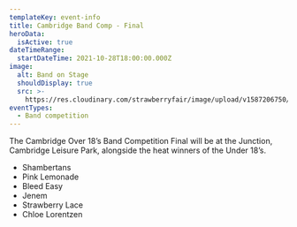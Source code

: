 ```yaml
---
templateKey: event-info
title: Cambridge Band Comp - Final
heroData:
  isActive: true
dateTimeRange:
  startDateTime: 2021-10-28T18:00:00.000Z
image:
  alt: Band on Stage
  shouldDisplay: true
  src: >-
    https://res.cloudinary.com/strawberryfair/image/upload/v1587206750/Events/band-comp-jump_bbclzx.jpg
eventTypes:
  - Band competition
---
```

The Cambridge Over 18’s Band Competition Final will be at the Junction, Cambridge Leisure Park,   alongside the heat winners of the Under 18’s.

* Shambertans
* Pink Lemonade
* Bleed Easy
* Jenem
* Strawberry Lace
* Chloe Lorentzen
